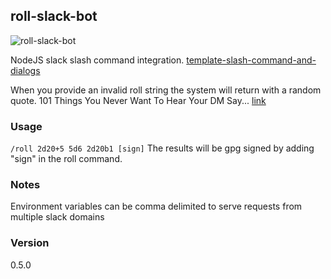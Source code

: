 ## roll-slack-bot
![roll-slack-bot](../assets/roll-slack-bot.png?raw=true)

NodeJS slack slash command integration. [template-slash-command-and-dialogs](https://github.com/slackapi/template-slash-command-and-dialogs/)

When you provide an invalid roll string the system will return with a random quote.
101 Things You Never Want To Hear Your DM Say... [link](http://www.hahnlibrary.net/rpgs/101dms.html)

### Usage
`/roll 2d20+5 5d6 2d20b1 [sign]`
The results will be gpg signed by adding "sign" in the roll command.

### Notes
Environment variables can be comma delimited to serve requests from multiple slack domains


### Version
0.5.0